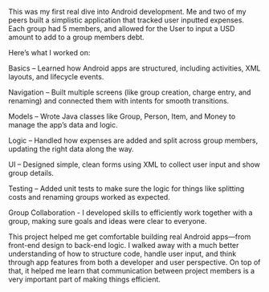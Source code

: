 This was my first real dive into Android development. Me and two of my peers built a simplistic application that tracked user inputted expenses. 
Each group had 5 members, and allowed for the User to input a USD amount to add to a group members debt. 

Here’s what I worked on:

Basics – Learned how Android apps are structured, including activities, XML layouts, and lifecycle events.

Navigation – Built multiple screens (like group creation, charge entry, and renaming) and connected them with intents for smooth transitions.

Models – Wrote Java classes like Group, Person, Item, and Money to manage the app’s data and logic.

Logic – Handled how expenses are added and split across group members, updating the right data along the way.

UI – Designed simple, clean forms using XML to collect user input and show group details.

Testing – Added unit tests to make sure the logic for things like splitting costs and renaming groups worked as expected.

Group Collaboration - I developed skills to efficiently work together with a group, making sure goals and ideas were clear to everyone.

This project helped me get comfortable building real Android apps—from front-end design to back-end logic. I walked away with a much better understanding of how to structure code, handle user input, and think through app features from both a developer and user perspective. On top of that, it helped me learn that communication between project members is a very important part of making things efficient.

